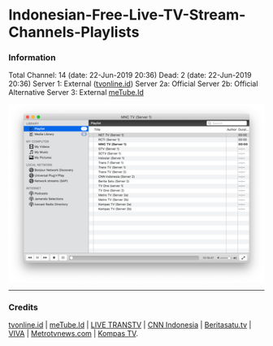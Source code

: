 # Indonesian-Free-Live-TV-Stream-Channels-Playlists
### Information
Total Channel: 14 (date: 22-Jun-2019 20:36)
Dead: 2  (date: 22-Jun-2019 20:36)
Server 1: External ([tvonline.id](http://www.tvonline.id))
Server 2a: Official
Server 2b: Official Alternative
Server 3: External [meTube.Id](https://www.metube.id/live/ANTV)

<img src="/img/screenshot.png?raw=true" alt="Playlists Screenshot on VLC App" align="center">

--------------------------------------------------------------------------------------------

### Credits
[tvonline.id](http://www.tvonline.id) | [meTube.Id](https://www.metube.id/live/) | [LIVE TRANSTV](https://www.transtv.co.id/live) | [CNN Indonesia](https://www.cnnindonesia.com/tv) | [Beritasatu.tv](http://www.beritasatu.tv/streaming/) | [VIVA](https://www.viva.co.id/tvone/live) | [Metrotvnews.com](https://www.metrotvnews.com/live) | [Kompas TV](https://www.kompas.tv/live).